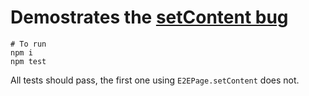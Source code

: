 # Demostrates the [setContent bug](https://github.com/ionic-team/stencil/issues/3229)

```
# To run
npm i
npm test
```

All tests should pass, the first one using `E2EPage.setContent` does not.
